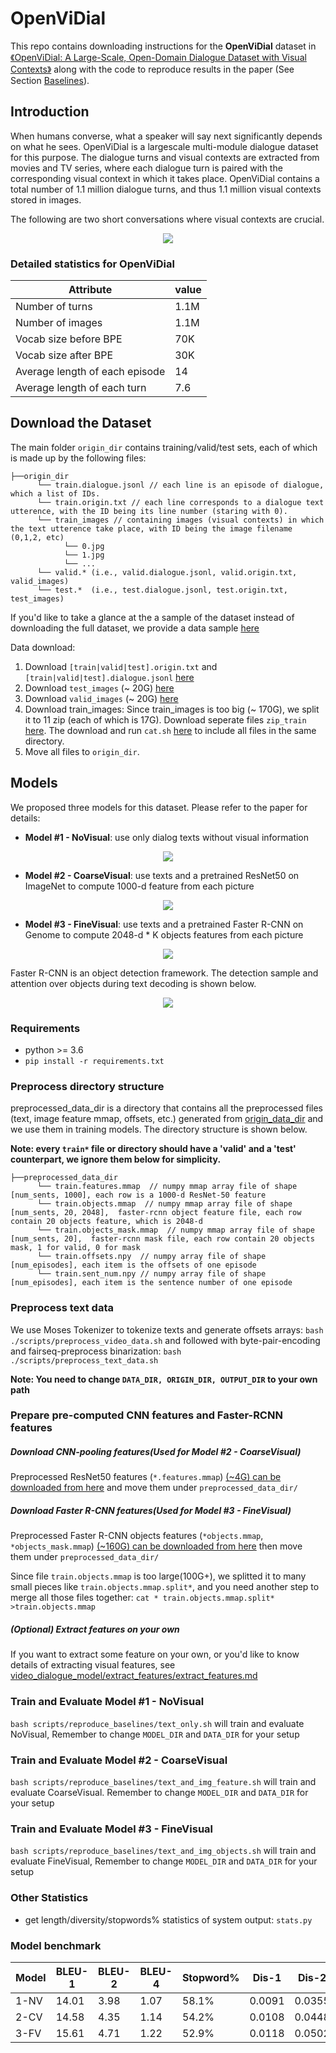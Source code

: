 # OpenViDial
This repo contains downloading instructions for the **OpenViDial** dataset 
in [《OpenViDial: A Large-Scale, Open-Domain Dialogue Dataset  with Visual Contexts》]() along with the code to reproduce results in the paper  (See Section [Baselines](#baselines)). 

## Introduction
When humans converse, what a speaker will
say next significantly depends on what he sees. OpenViDial is a largescale
multi-module dialogue dataset for this purpose. The dialogue
turns and visual contexts are extracted
from movies and TV series, where each dialogue
turn is paired with the corresponding
visual context in which it takes place. OpenViDial contains a total number of 1.1 million
dialogue turns, and thus 1.1 million visual contexts
stored in images.

The following are  two short conversations where visual contexts are crucial.

<div align="center">
  <img src="demo_data/dataset.png"/>
</div>

### Detailed statistics for OpenViDial
| Attribute | value |
| - | - |
|Number of turns| 1.1M|
|Number of images |1.1M|
|Vocab size before BPE | 70K |
|Vocab size after BPE | 30K |
|Average length of each episode |14|
|Average length of each turn|7.6 |


## Download the Dataset

The main folder `origin_dir` contains training/valid/test sets, each of which is made up by the following files:
```
├──origin_dir
      └── train.dialogue.jsonl // each line is an episode of dialogue, which a list of IDs.    
      └── train.origin.txt // each line corresponds to a dialogue text utterence, with the ID being its line number (staring with 0).
      └── train_images // containing images (visual contexts) in which the text utterence take place, with ID being the image filename (0,1,2, etc)
            └── 0.jpg
            └── 1.jpg
            └── ...
      └── valid.* (i.e., valid.dialogue.jsonl, valid.origin.txt, valid_images)
      └── test.*  (i.e., test.dialogue.jsonl, test.origin.txt, test_images)
```

If you'd like to take a glance at the a sample of the dataset instead of downloading the full dataset, we provide a data sample [here](https://drive.google.com/drive/folders/17XjJ612wMolkrU-ESW5yv6MnbaclrzoM?usp=sharing)

Data download:
1. Download `[train|valid|test].origin.txt` and `[train|valid|test].dialogue.jsonl` [here](https://drive.google.com/drive/folders/17TTRWbBC0eCNvUz3MLH7eb8fAndjmUA0?usp=sharing) 
2. Download `test_images` (~ 20G)  [here](https://drive.google.com/drive/folders/1yffDmbe2JFxKC0YHNyfRG2SeluO5Cp7v?usp=sharing) 
3. Download `valid_images` (~ 20G) [here](https://drive.google.com/drive/folders/1ntNlveebdJDE_nIXmnR-APUAdJ-tlo2Y?usp=sharing) 
4. Download train_images: Since train_images is too big (~ 170G), we split it to 11 zip (each of which is 17G).  Download seperate files `zip_train`  [here](https://drive.google.com/drive/folders/1Aygv6rTWtvDv7-WLzzOSltHnht_dK80g?usp=sharing). The download and run `cat.sh` [here](https://drive.google.com/drive/folders/17TTRWbBC0eCNvUz3MLH7eb8fAndjmUA0?usp=sharing) to include all files in the same directory.  
5. Move all files to `origin_dir`. 


## Models
We proposed three models for this dataset. Please refer to the paper for details:
* **Model #1 - NoVisual**: use only dialog texts without visual information

<div align="center">
  <img src="demo_data/model1.png"/>
</div>

* **Model #2 - CoarseVisual**: use texts and a pretrained ResNet50 on ImageNet to compute 1000-d feature from each picture

<div align="center">
  <img src="demo_data/model2.png"/>
</div>

* **Model #3 - FineVisual**: use texts and a pretrained Faster R-CNN on Genome to compute 2048-d * K objects features from each picture

<div align="center">
  <img src="demo_data/model3.png"/>
</div>

Faster R-CNN is an object detection framework. The detection sample and attention over objects during text decoding is shown below.

<div align="center">
  <img src="demo_data/attention_over_objects.png"/>
</div>

### Requirements
* python >= 3.6
* `pip install -r requirements.txt`

### Preprocess directory structure
preprocessed_data_dir is a directory that contains all the preprocessed files (text, image feature mmap, offsets, etc.)
generated from [origin_data_dir](#download-data) and we use them in training models. 
The directory structure is shown below.

**Note: every `train*` file or directory should have a 'valid' and a 'test' counterpart, we ignore them below for simplicity.**
```
├──preprocessed_data_dir
      └── train.features.mmap  // numpy mmap array file of shape [num_sents, 1000], each row is a 1000-d ResNet-50 feature
      └── train.objects.mmap  // numpy mmap array file of shape [num_sents, 20, 2048],  faster-rcnn object feature file, each row contain 20 objects feature, which is 2048-d
      └── train.objects_mask.mmap  // numpy mmap array file of shape [num_sents, 20],  faster-rcnn mask file, each row contain 20 objects mask, 1 for valid, 0 for mask
      └── train.offsets.npy  // numpy array file of shape [num_episodes], each item is the offsets of one episode
      └── train.sent_num.npy // numpy array file of shape [num_episodes], each item is the sentence number of one episode
```

### Preprocess text data
We use Moses Tokenizer to tokenize texts and generate offsets arrays:
`bash ./scripts/preprocess_video_data.sh`
and followed with byte-pair-encoding and fairseq-preprocess binarization:
`bash ./scripts/preprocess_text_data.sh`

**Note: You need to change `DATA_DIR, ORIGIN_DIR, OUTPUT_DIR` to your own path**

### Prepare pre-computed CNN features and Faster-RCNN features

##### Download CNN-pooling features(Used for Model #2 - CoarseVisual)
Preprocessed ResNet50 features (`*.features.mmap`) 
[(~4G) can be downloaded from here](https://drive.google.com/drive/folders/1ixH93LrlVtbKN81VCrSDK_9Y1FH4CiTD?usp=sharing)
and move them under `preprocessed_data_dir/`

##### Download Faster R-CNN features(Used for Model #3 - FineVisual)
Preprocessed Faster R-CNN objects features (`*objects.mmap`, `*objects_mask.mmap`) 
[(~160G) can be downloaded from here](https://drive.google.com/drive/folders/1_pCmwXcUZv35E9p3sqPeQcdKgGHVZEr7?usp=sharing)
then move them under `preprocessed_data_dir/`

Since file `train.objects.mmap` is too large(100G+), 
we splitted it to many small pieces like `train.objects.mmap.split*`, 
and you need another step to merge all those files together: `cat * train.objects.mmap.split* >train.objects.mmap`

##### (Optional) Extract features on your own
If you want to extract some feature on your own, or you'd like to know details of extracting visual features, 
see [video_dialogue_model/extract_features/extract_features.md](video_dialogue_model/extract_features/extract_features.md)

### Train and Evaluate Model #1 - NoVisual
`bash scripts/reproduce_baselines/text_only.sh` will train and evaluate NoVisual, 
Remember to change `MODEL_DIR` and `DATA_DIR` for your setup

### Train and Evaluate Model #2 - CoarseVisual
`bash scripts/reproduce_baselines/text_and_img_feature.sh` will train and evaluate CoarseVisual.
Remember to change `MODEL_DIR` and `DATA_DIR` for your setup

### Train and Evaluate Model #3 - FineVisual
`bash scripts/reproduce_baselines/text_and_img_objects.sh` will train and evaluate FineVisual, 
Remember to change `MODEL_DIR` and `DATA_DIR` for your setup

### Other Statistics
* get length/diversity/stopwords% statistics of system output: `stats.py`

### Model benchmark
| Model | BLEU-1 | BLEU-2 | BLEU-4 | Stopword% | Dis-1 | Dis-2 | Dis-3 | Dis-4 |
| - | - | - | - | - | - | - | - | - |
| 1-NV | 14.01 | 3.98 | 1.07 | 58.1% | 0.0091 | 0.0355 | 0.0682 | 0.1018 |
| 2-CV | 14.58 | 4.35 | 1.14 | 54.2% | 0.0108 | 0.0448 | 0.0915 | 0.1465 |
| 3-FV | 15.61 | 4.71 | 1.22 | 52.9% | 0.0118 | 0.0502 | 0.1082 | 0.1778 |
